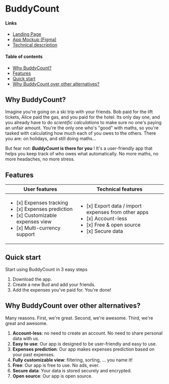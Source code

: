 # BuddyCount

#### Links

- [Landing Page](https://buddycount.github.io/Landing-Page/)
- [App Mockup (Figma)](https://www.figma.com/design/9XQxoVSvsGFkov3m2gtXxE/Mockup?m=auto&t=NGKzTnuxCkvpSpkX-1)
- [Technical description](https://github.com/BuddyCount/BuddyCount/tree/main/docs)

#### Table of contents

- [Why BuddyCount?](#why-buddycount)
- [Features](#features)
- [Quick start](#quick-start)
- [Why BuddyCount over other alternatives?](#why-buddycount-over-other-alternatives)


## Why BuddyCount?

Imagine you're going on a ski trip with your friends. Bob paid for the lift tickets, Alice paid the gas, and you paid for the hotel. Its only day one, and you already have to do _scientific calculations_ to make sure no one's paying an unfair amount. You're the only one who's "good" with maths, so you're tasked with calculating how much each of you owes to the others. There you are: on holidays, and still doing maths...

But fear not: **_BuddyCount_ is there for you** ! It's a user-friendly app that helps you keep track of who owes what automatically. No more maths, no more headaches, no more stress.

## Features
<table>
  <thead>
    <tr>
      <th>User features</th>
      <th>Technical features</th>
    </tr>
  </thead>
  <tbody>
  <tr>
    <td>
      <ul>
        <li>[x] Expenses tracking</li>
        <li>[x] Expenses prediction</li>
        <li>[x] Customizable expenses view</li>
        <li>[x] Multi-currency support</li>
      </ul>
    </td>
    <td>
      <ul>
        <li>[x] Export data / import expenses from other apps</li>
        <li>[x] Account-less</li>
        <li>[x] Free & open source</li>
        <li>[x] Secure data</li>
      </ul>
    </td>
  </tr>
</table>

## Quick start

Start using BuddyCount in 3 easy steps

1. Download the app.
2. Create a new Bud and add your friends.
3. Add the expenses you've paid for. You're done!

## Why BuddyCount over other alternatives?

Many reasons. First, we're great. Second, we're awesome. Third, we're great and awesome.

1. **Account-less**: no need to create an account. No need to share personal data with us.
2. **Easy to use**: Our app is designed to be user-friendly and easy to use.
3. **Expenses prediction**: Our app makes expenses prediction based on your past expenses.
4. **Fully customizable view**: filtering, sorting, ... you name it!
4. **Free**: Our app is free to use. No ads, ever.
5. **Secure data**: Your data is stored securely and encrypted.
6. **Open source**: Our app is open source.
